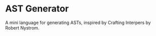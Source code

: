 # AST Generator

A mini language for generating ASTs, inspired by Crafting Interpers by Robert Nystrom.
